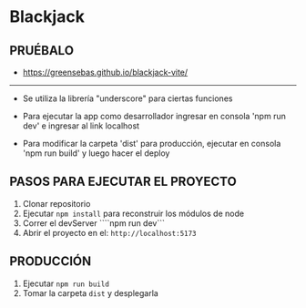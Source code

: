 # Blackjack

## PRUÉBALO
* https://greensebas.github.io/blackjack-vite/

----

* Se utiliza la librería "underscore" para ciertas funciones

* Para ejecutar la app como desarrollador ingresar en consola 'npm run dev' e ingresar al link localhost

* Para modificar la carpeta 'dist' para producción, ejecutar en consola 'npm run build' y luego hacer el deploy

## PASOS PARA EJECUTAR EL PROYECTO
1. Clonar repositorio
2. Ejecutar ```npm install``` para reconstruir los módulos de node
3. Correr el devServer ````npm run dev```
4. Abrir el proyecto en el: ```http://localhost:5173```

## PRODUCCIÓN
1. Ejecutar ```npm run build```
2. Tomar la carpeta ```dist``` y desplegarla 